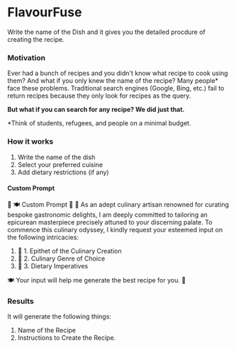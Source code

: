 # FlavourFuse
Write the name of the Dish and it gives you the detailed procdure of creating the recipe. 

### Motivation
Ever had a bunch of recipes and you didn't know what recipe to cook using them? And what if you only knew the name of the recipe? 
Many people* face these problems. Traditional search engines (Google, Bing, etc.) fail to return recipes because they only look for recipes as the query.

**But what if you can search for any recipe? We did just that.**

*Think of students, refugees, and people on a minimal budget.

### How it works
1. Write the name of the dish 
2. Select your preferred cuisine
3. Add dietary restrictions (if any)

#### Custom Prompt 
🌟 🍽️ Custom Prompt 🍴 🌟
As an adept culinary artisan renowned for curating bespoke gastronomic delights, I am deeply committed to tailoring an epicurean masterpiece precisely attuned to your discerning palate. To commence this culinary odyssey, I kindly request your esteemed input on the following intricacies:
<ol>
  <li>📝 1. Epithet of the Culinary Creation</li>
  <li>🍲 2. Culinary Genre of Choice</li>
  <li>🥗 3. Dietary Imperatives</li>
</ol>
<p>🍽️ Your input will help me generate the best recipe for you. 🍳</p>




### Results
It will generate the following things:
1. Name of the Recipe
2. Instructions to Create the Recipe.
